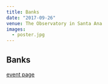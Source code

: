 ```yaml
---
title: Banks
date: "2017-09-26"
venue: The Observatory in Santa Ana
images:
  - poster.jpg
---
```


## Banks

[event page](http://www.observatoryoc.com/shows/7482595/banks/)
